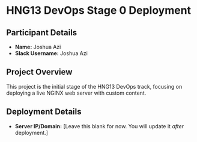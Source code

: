 # HNG13 DevOps Stage 0 Deployment

## Participant Details
* **Name:** Joshua Azi
* **Slack Username:** Joshua Azi

## Project Overview
This project is the initial stage of the HNG13 DevOps track, focusing on deploying a live NGINX web server with custom content.

## Deployment Details
* **Server IP/Domain:** [Leave this blank for now. You will update it *after* deployment.]
